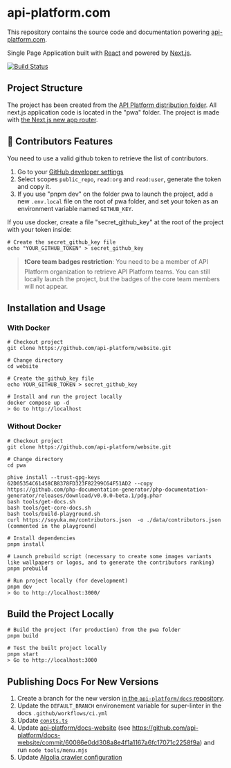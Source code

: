 # api-platform.com

This repository contains the source code and documentation powering [api-platform.com](https://api-platform.com/).

Single Page Application built with [React](https://facebook.github.io/react/) and powered by [Next.js](https://nextjs.org/).

[![Build Status](https://travis-ci.org/api-platform/website.svg?branch=main)](https://travis-ci.org/api-platform/website)

## Project Structure

The project has been created from the [API Platform distribution folder](https://api-platform.com/docs/distribution/#installing-the-framework). All next.js application code is located in the "pwa" folder. The project is made with [the Next.js new app router](https://nextjs.org/docs/app).

## 🤝 Contributors Features

You need to use a valid github token to retrieve the list of contributors.

1. Go to your [GitHub developer settings](https://github.com/settings/tokens)
2. Select scopes `public_repo`, `read:org` and `read:user`, generate the token and copy it.
3. If you use "pnpm dev" on the folder pwa to launch the project, add a new `.env.local` file on the root of pwa folder, and set your token as an environment variable named `GITHUB_KEY`. 

If you use docker, create a file "secret_github_key" at the root of the project with your token inside:

```console
# Create the secret_github_key file
echo "YOUR_GITHUB_TOKEN" > secret_github_key
```

> **❗Core team badges restriction**: You need to be a member of API Platform organization to retrieve API Platform teams. You can still locally launch the project, but the badges of the core team members will not appear.

## Installation and Usage

### With Docker

```console
# Checkout project
git clone https://github.com/api-platform/website.git

# Change directory
cd website

# Create the github_key file
echo YOUR_GITHUB_TOKEN > secret_github_key

# Install and run the project locally
docker compose up -d
> Go to http://localhost
```

### Without Docker

```console
# Checkout project
git clone https://github.com/api-platform/website.git

# Change directory
cd pwa

phive install --trust-gpg-keys 62D05354C61458CB8378FD323F82299C64F51AD2 --copy https://github.com/php-documentation-generator/php-documentation-generator/releases/download/v0.0.0-beta.1/pdg.phar
bash tools/get-docs.sh
bash tools/get-core-docs.sh
bash tools/build-playground.sh
curl https://soyuka.me/contributors.json  -o ./data/contributors.json (commented in the playground)

# Install dependencies
pnpm install

# Launch prebuild script (necessary to create some images variants like wallpapers or logos, and to generate the contributors ranking)
pnpm prebuild

# Run project locally (for development)
pnpm dev
> Go to http://localhost:3000/
```

## Build the Project Locally

<!--
### With Docker

```console

# TO COMPLETE

```


### Without Docker

-->

```console
# Build the project (for production) from the pwa folder
pnpm build

# Test the built project locally
pnpm start
> Go to http://localhost:3000
```

## Publishing Docs For New Versions

1. Create a branch for the new version [in the `api-platform/docs` repository](https://github.com/api-platform/docs).
2. Update the `DEFAULT_BRANCH` environement variable for super-linter in the docs `.github/workflows/ci.yml`
3. Update [`consts.ts`](./pwa/consts.ts)
4. Update [api-platform/docs-website](https://github.com/api-platform/docs-website) (see https://github.com/api-platform/docs-website/commit/60086e0dd308a8e4f1a1167a6fc17071c2258f9a) and run `node tools/menu.mjs`
4. Update [Algolia crawler configuration](https://crawler.algolia.com/admin/crawlers/23316da5-88e8-4a30-ab16-d5ec5bd9133f/configuration/edit)
